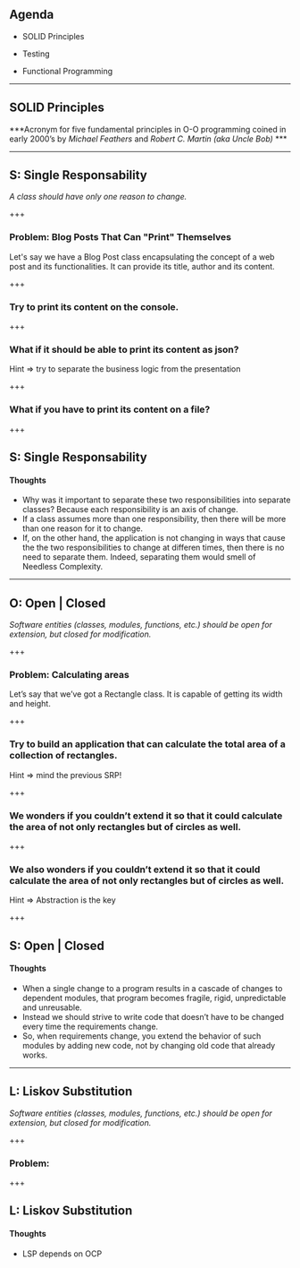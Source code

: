 ## Agenda

- SOLID Principles

- Testing

- Functional Programming

---
## SOLID Principles

***Acronym for five fundamental principles in O-O programming
coined in early 2000’s
by *Michael Feathers* and *Robert C. Martin (aka Uncle Bob)* ***

---
## S: Single Responsability

*A class should have only one reason to change.*

+++

### Problem: Blog Posts That Can "Print" Themselves
Let's say we have a Blog Post class encapsulating the concept of a web post and its functionalities.
It can provide its title, author and its content.

+++

### Try to print its content on the console.

+++

### What if it should be able to print its content as json?

Hint => try to separate the business logic from the presentation
<!-- Mixing business logic with presentation is bad because it is against the Single Responsibility Principle (SRP)-->

+++

### What if you have to print its content on a file?

+++ 

## S: Single Responsability
#### Thoughts

- Why was it important to separate these two responsibilities into separate classes? Because each responsibility is an axis of change.
- If a class assumes more than one responsibility, then there will be more than one reason for it to change.
- If, on the other hand, the application is not changing in ways that cause the the two responsibilities to change at differen times, then there is no need to separate them. Indeed, separating them would smell of Needless Complexity.

---

## O: Open | Closed

*Software entities (classes, modules, functions, etc.) should be open for extension, but closed for modification.*

+++

### Problem: Calculating areas
<!-- http://joelabrahamsson.com/a-simple-example-of-the-openclosed-principle/ -->
Let’s say that we’ve got a Rectangle class.
It is capable of getting its width and height.   

+++

### Try to build an application that can calculate the total area of a collection of rectangles.
Hint => mind the previous SRP!

+++ 

### We wonders if you couldn’t extend it so that it could calculate the area of not only rectangles but of circles as well.

+++

### We also wonders if you couldn’t extend it so that it could calculate the area of not only rectangles but of circles as well.
Hint => Abstraction is the key

+++ 

## S:  Open | Closed
#### Thoughts

- When a single change to a program results in a cascade of changes to dependent modules, that program becomes fragile, rigid, unpredictable and unreusable.
- Instead we should strive to write code that doesn’t have to be changed every time the requirements change.
- So, when requirements change, you extend the behavior of such modules by adding new code, not by changing old code that already works.

---

## L: Liskov Substitution

*Software entities (classes, modules, functions, etc.) should be open for extension, but closed for modification.*

+++

### Problem: 

+++

## L: Liskov Substitution
#### Thoughts
- LSP depends on OCP